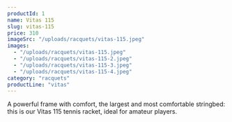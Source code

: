 ```yaml
---
productId: 1
name: Vitas 115
slug: vitas-115
price: 310
imageSrc: "/uploads/racquets/vitas-115.jpeg"
images:
  - "/uploads/racquets/vitas-115.jpeg"
  - "/uploads/racquets/vitas-115-2.jpeg"
  - "/uploads/racquets/vitas-115-3.jpeg"
  - "/uploads/racquets/vitas-115-4.jpeg"
category: "racquets"
productLine: "vitas"
---
```


A powerful frame with comfort, the largest and most comfortable stringbed: this is our Vitas 115 tennis racket, ideal for amateur players.
